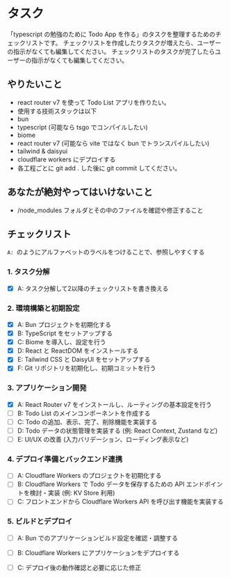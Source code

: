 # タスク
「typescript の勉強のために Todo App を作る」のタスクを整理するためのチェックリストです。
チェックリストを作成したりタスクが増えたら、ユーザーの指示がなくても編集してください。
チェックリストのタスクが完了したらユーザーの指示がなくても編集してください。

## やりたいこと

- react router v7 を使って Todo List アプリを作りたい。
- 使用する技術スタックは以下
 - bun
 - typescript (可能なら tsgo でコンパイルしたい)
 - biome
 - react router v7 (可能なら vite ではなく bun でトランスパイルしたい)
 - tailwind & daisyui
 - cloudflare workers にデプロイする
- 各工程ごとに git add . した後に git commit してください。

## あなたが絶対やってはいけないこと

- /node_modules フォルダとその中のファイルを確認や修正すること

## チェックリスト

`A: `のようにアルファベットのラベルをつけることで、参照しやすくする

### 1. タスク分解

- [x] A: タスク分解して2以降のチェックリストを書き換える

### 2. 環境構築と初期設定

- [x] A: Bun プロジェクトを初期化する
- [x] B: TypeScript をセットアップする
- [x] C: Biome を導入し、設定を行う
- [x] D: React と ReactDOM をインストールする
- [x] E: Tailwind CSS と DaisyUI をセットアップする
- [x] F: Git リポジトリを初期化し、初期コミットを行う

### 3. アプリケーション開発

- [x] A: React Router v7 をインストールし、ルーティングの基本設定を行う
- [ ] B: Todo List のメインコンポーネントを作成する
- [ ] C: Todo の追加、表示、完了、削除機能を実装する
- [ ] D: Todo データの状態管理を実装する (例: React Context, Zustand など)
- [ ] E: UI/UX の改善 (入力バリデーション、ローディング表示など)

### 4. デプロイ準備とバックエンド連携

- [ ] A: Cloudflare Workers のプロジェクトを初期化する
- [ ] B: Cloudflare Workers で Todo データを保存するための API エンドポイントを検討・実装 (例: KV Store 利用)
- [ ] C: フロントエンドから Cloudflare Workers API を呼び出す機能を実装する

### 5. ビルドとデプロイ

- [ ] A: Bun でのアプリケーションビルド設定を確認・調整する
- [ ] B: Cloudflare Workers にアプリケーションをデプロイする
- [ ] C: デプロイ後の動作確認と必要に応じた修正


